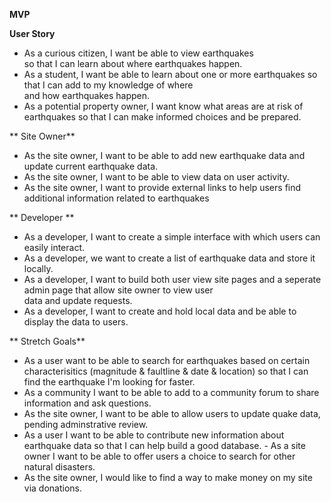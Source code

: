 **MVP**

**User Story**

- As a curious citizen, I want be able to view earthquakes <br> so that I can learn about where earthquakes happen. 
- As a student, I want be able to learn about one or more earthquakes so that I can add to my knowledge of where <br>
and how earthquakes happen. <br>
 - As a potential property owner, I want know what areas are at risk of earthquakes so that I can make informed choices and be prepared. 
 
 
** Site Owner**


- As the site owner, I want to be able to add new earthquake data and update current earthquake data.
- As the site owner, I want to be able to view data on user activity.
 - As the site owner, I want to provide external links to help users find additional information related to earthquakes
 
 
** Developer **


- As a developer, I want to create a simple interface with which users can easily interact.
- As a developer, we want to create a list of earthquake data and store it locally.
- As a developer, I want to build both user view site pages and a seperate admin page that allow site owner to view user <br>
data and update requests. 
- As a developer, I want to create and hold local data and be able to display the data to users. <br>


** Stretch Goals**


- As a user want to be able to search for earthquakes based on certain characterisitics (magnitude & faultline & date & location) so that I can find the earthquake I'm looking for faster.
- As a community I want to be able to add to a community forum to share information and ask questions. 
- As the site owner, I want to be able to allow users to update quake data, pending adminstrative review. 
- As a user I want to be able to contribute new information about earthquake data so that I can help build a good database.    - As a site owner I want to be able to offer users a choice to search for other natural disasters.
- As the site owner, I would like to find a way to make money on my site via donations.

